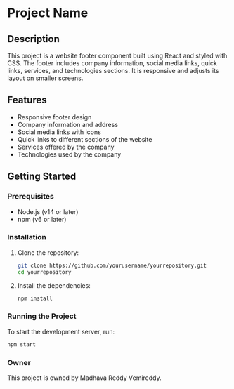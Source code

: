 # Project Name

## Description

This project is a website footer component built using React and styled with CSS. The footer includes company information, social media links, quick links, services, and technologies sections. It is responsive and adjusts its layout on smaller screens.

## Features

- Responsive footer design
- Company information and address
- Social media links with icons
- Quick links to different sections of the website
- Services offered by the company
- Technologies used by the company

## Getting Started

### Prerequisites

- Node.js (v14 or later)
- npm (v6 or later)

### Installation

1. Clone the repository:

    ```bash
    git clone https://github.com/yourusername/yourrepository.git
    cd yourrepository
    ```

2. Install the dependencies:

    ```bash
    npm install
    ```

### Running the Project

To start the development server, run:

```bash
npm start
```

### Owner
This project is owned by Madhava Reddy Vemireddy.